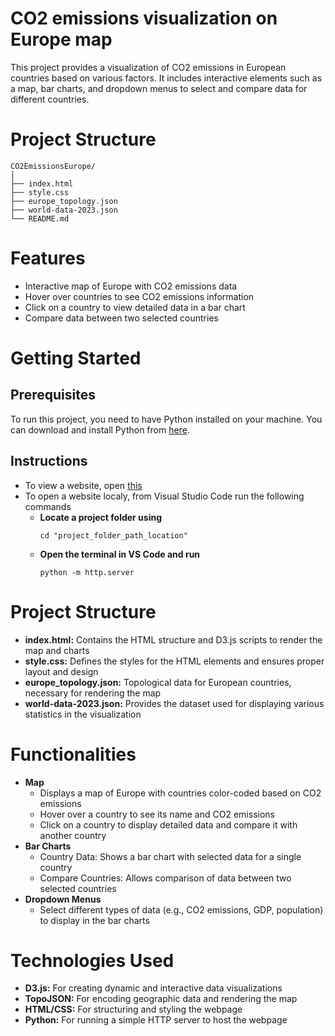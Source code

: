 # CO2 emissions visualization on Europe map
This project provides a visualization of CO2 emissions in European countries based on various factors. It includes interactive elements such as a map, bar charts, and dropdown menus to select and compare data for different countries.

# Project Structure
```
CO2EmissionsEurope/
│
├── index.html
├── style.css
├── europe_topology.json
├── world-data-2023.json
└── README.md
```

# Features
  - Interactive map of Europe with CO2 emissions data
  - Hover over countries to see CO2 emissions information
  - Click on a country to view detailed data in a bar chart
  - Compare data between two selected countries

# Getting Started
## Prerequisites
To run this project, you need to have Python installed on your machine. You can download and install Python from [here](https://www.python.org/downloads/).

## Instructions
  - To view a website, open [this](https://schime.github.io/CO2_emissions_Europe/)
  - To open a website localy, from Visual Studio Code run the following commands
    - **Locate a project folder using**
      ```
      cd "project_folder_path_location"
      ```
    - **Open the terminal in VS Code and run**
      ```
      python -m http.server
      ```

# Project Structure
  - **index.html:** Contains the HTML structure and D3.js scripts to render the map and charts
  - **style.css:** Defines the styles for the HTML elements and ensures proper layout and design
  - **europe_topology.json:** Topological data for European countries, necessary for rendering the map
  - **world-data-2023.json:** Provides the dataset used for displaying various statistics in the visualization

# Functionalities
  - **Map**
    - Displays a map of Europe with countries color-coded based on CO2 emissions
    - Hover over a country to see its name and CO2 emissions
    - Click on a country to display detailed data and compare it with another country
  - **Bar Charts**
    - Country Data: Shows a bar chart with selected data for a single country
    - Compare Countries: Allows comparison of data between two selected countries
  - **Dropdown Menus**
    - Select different types of data (e.g., CO2 emissions, GDP, population) to display in the bar charts

# Technologies Used
  - **D3.js:** For creating dynamic and interactive data visualizations
  - **TopoJSON:** For encoding geographic data and rendering the map
  - **HTML/CSS:** For structuring and styling the webpage
  - **Python:** For running a simple HTTP server to host the webpage





